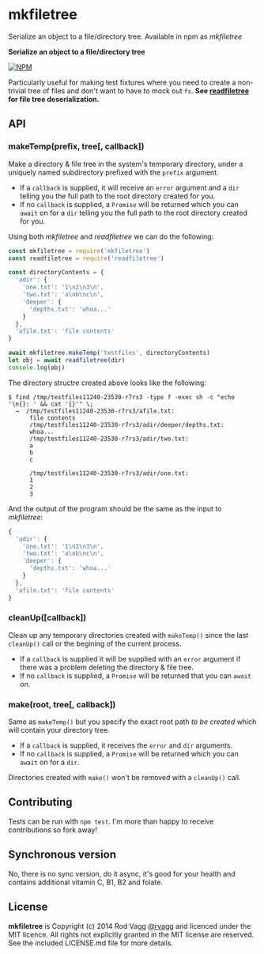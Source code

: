 # mkfiletree

Serialize an object to a file/directory tree. Available in npm as *mkfiletree*

**Serialize an object to a file/directory tree**

[![NPM](https://nodei.co/npm/mkfiletree.svg)](https://nodei.co/npm/mkfiletree/)

Particularly useful for making test fixtures where you need to create a non-trivial tree of files and don't want to have to mock out `fs`. **See [readfiletree](https://github.com/rvagg/node-readfiletree) for file tree deserialization.**

## API

### makeTemp(prefix, tree[, callback])

Make a directory & file tree in the system's temporary directory, under a uniquely named subdirectory prefixed with the `prefix` argument.

* If a `callback` is supplied, it will receive an `error` argument and a `dir` telling you the full path to the root directory created for you.
* If no `callback` is supplied, a `Promise` will be returned which you can `await` on for a `dir` telling you the full path to the root directory created for you.

Using both *mkfiletree* and *readfiletree* we can do the following:

```js
const mkfiletree = require('mkfiletree')
const readfiletree = require('readfiletree')

const directoryContents = {
  'adir': {
    'one.txt': '1\n2\n3\n',
    'two.txt': 'a\nb\nc\n',
    'deeper': {
      'depths.txt': 'whoa...'
    }
  },
  'afile.txt': 'file contents'
}

await mkfiletree.makeTemp('testfiles', directoryContents)
let obj = await readfiletree(dir)
console.log(obj)
```

The directory structre created above looks like the following:

```
$ find /tmp/testfiles11240-23530-r7rs3 -type f -exec sh -c "echo '\n{}: ' && cat '{}'" \;
  →  /tmp/testfiles11240-23530-r7rs3/afile.txt: 
      file contents
      /tmp/testfiles11240-23530-r7rs3/adir/deeper/depths.txt: 
      whoa...
      /tmp/testfiles11240-23530-r7rs3/adir/two.txt: 
      a
      b
      c

      /tmp/testfiles11240-23530-r7rs3/adir/one.txt: 
      1
      2
      3

```

And the output of the program should be the same as the input to *mkfiletree*:

```js
{
  'adir': {
    'one.txt': '1\n2\n3\n',
    'two.txt': 'a\nb\nc\n',
    'deeper': {
      'depths.txt': 'whoa...'
    }
  },
  'afile.txt': 'file contents'
}
```

### cleanUp([callback])

Clean up any temporary directories created with `makeTemp()` since the last `cleanUp()` call or the begining of the current process.

* If a `callback` is supplied it will be supplied with an `error` argument if there was a problem deleting the directory & file tree.
* If no `callback` is supplied, a `Promise` will be returned that you can `await` on.

### make(root, tree[, callback])

Same as `makeTemp()` but you specify the exact root path *to be created* which will contain your directory tree.

* If a `callback` is supplied, it receives the `error` and `dir` arguments.
* If no `callback` is supplied, a `Promise` will be returned which you can `await` on for a `dir`.

Directories created with `make()` won't be removed with a `cleanUp()` call.

## Contributing

Tests can be run with `npm test`. I'm more than happy to receive contributions so fork away!

## Synchronous version

No, there is no sync version, do it async, it's good for your health and contains additional vitamin C, B1, B2 and folate.

## License

**mkfiletree** is Copyright (c) 2014 Rod Vagg [@rvagg](https://twitter.com/rvagg) and licenced under the MIT licence. All rights not explicitly granted in the MIT license are reserved. See the included LICENSE.md file for more details.
